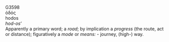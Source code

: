 <body>
  <p>G3598<br>  ὁδός  <br> hodos  <br><i>hod-os‘ </i><br>Apparently a primary word; a <i>road</i>; by implication a <i>progress</i> (the route, act or distance); figuratively a <i>mode</i> or <i>means:</i> - journey, (high-) way.<br></p>
 </body>